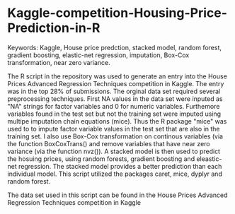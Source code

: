 # Kaggle-competition-Housing-Price-Prediction-in-R

Keywords: Kaggle, House price predction, stacked model, random forest, gradient boosting, elastic-net regression, imputation, Box-Cox transformation,
near zero variance.

The R script in the repository was used to generate an entry into the House Prices Advanced Regression Techniques competition in Kaggle. 
The entry was in the top 28% of submissions. The orginal data set required several preprocessing techniques. First NA values in the data set 
were inputed as "NA" strings for factor variables and 0 for numeric variables. Furthemore variables found in the test set but not the training set
were imputed using multipe imputation chain equations (mice). Thus the R package "mice" was used to to impute factor variable values
in the test set that are also in the training set. I also use Box-Cox transformation on continous variables (via the function BoxCoxTrans()
and remove variables that have near zero variance (via the function nvz()). A stacked model is then used to predict the hosuing prices, using 
random forests, gradient boosting and eleastic-net regression. The stacked model provides a better prediction than each individual model. 
This script utilized the packages caret, mice, dyplyr and random forest.

The data set used in this script can be found in the House Prices Advanced Regression Techniques competition in Kaggle
